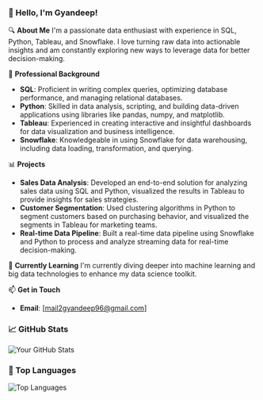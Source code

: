 
### 👋 Hello, I'm Gyandeep!

🔍 **About Me**
I'm a passionate data enthusiast with experience in SQL, Python, Tableau, and Snowflake. I love turning raw data into actionable insights and am constantly exploring new ways to leverage data for better decision-making.

💼 **Professional Background**
- **SQL**: Proficient in writing complex queries, optimizing database performance, and managing relational databases.
- **Python**: Skilled in data analysis, scripting, and building data-driven applications using libraries like pandas, numpy, and matplotlib.
- **Tableau**: Experienced in creating interactive and insightful dashboards for data visualization and business intelligence.
- **Snowflake**: Knowledgeable in using Snowflake for data warehousing, including data loading, transformation, and querying.

📊 **Projects**
- **Sales Data Analysis**: Developed an end-to-end solution for analyzing sales data using SQL and Python, visualized the results in Tableau to provide insights for sales strategies.
- **Customer Segmentation**: Used clustering algorithms in Python to segment customers based on purchasing behavior, and visualized the segments in Tableau for marketing teams.
- **Real-time Data Pipeline**: Built a real-time data pipeline using Snowflake and Python to process and analyze streaming data for real-time decision-making.

🌱 **Currently Learning**
I'm currently diving deeper into machine learning and big data technologies to enhance my data science toolkit.

📫 **Get in Touch**
- **Email**: [mail2gyandeep96@gmail.com]

### 📈 GitHub Stats
![Your GitHub Stats](https://github-readme-stats.vercel.app/api?username=gurjargyandeep&show_icons=true&theme=radical)

### 🚀 Top Languages
![Top Languages](https://github-readme-stats.vercel.app/api/top-langs/?username=gurjargyandeep&layout=compact&theme=radical)




